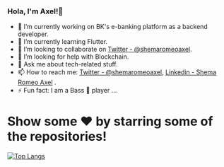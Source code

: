 ### Hola, I'm Axel!👋

- 🔭 I’m currently working on BK's e-banking platform as a backend developer.
- 🌱 I’m currently learning Flutter.
- 👯 I’m looking to collaborate on [Twitter - @shemaromeoaxel](https://twitter.com/shemaromeoaxel).
- 🤔 I’m looking for help with Blockchain.
- 💬 Ask me about tech-related stuff.
- 📫 How to reach me: [Twitter - @shemaromeoaxel](https://twitter.com/shemaromeoaxel), [Linkedin - Shema Romeo Axel](https://www.linkedin.com/in/shema-romeo-axel-105a03199/) .
- ⚡ Fun fact: I am a Bass 🎸 player ...


# Show some ❤️ by starring some of the repositories!



[![Top Langs](https://github-readme-stats.vercel.app/api/top-langs/?username=ShemaAxel&layout=compact)](https://github.com/ShemaAxel/github-readme-stats)


